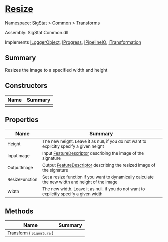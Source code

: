 # [Resize](./Resize.md)

Namespace: [SigStat]() > [Common](./../README.md) > [Transforms](./README.md)

Assembly: SigStat.Common.dll

Implements [ILoggerObject](./../ILoggerObject.md), [IProgress](./../Helpers/IProgress.md), [IPipelineIO](./../Pipeline/IPipelineIO.md), [ITransformation](./../ITransformation.md)

## Summary
Resizes the image to a specified width and height

## Constructors

| Name | Summary | 
| --- | --- | 
| <sub></sub> | <sub></sub> | <br>


## Properties

| Name | Summary | 
| --- | --- | 
| <sub>Height</sub> | <sub>The new height. Leave it as null, if you do not want to explicitly specify a given height</sub> | <br>
| <sub>InputImage</sub> | <sub>Input [FeatureDescriptor](https://github.com/hargitomi97/sigstat/blob/master/docs/md/SigStat/Common/FeatureDescriptor.md) describing the image of the signature</sub> | <br>
| <sub>OutputImage</sub> | <sub>Output [FeatureDescriptor](https://github.com/hargitomi97/sigstat/blob/master/docs/md/SigStat/Common/FeatureDescriptor.md) describing the resized image of the signature</sub> | <br>
| <sub>ResizeFunction</sub> | <sub>Set a resize function if you want to dynamically calculate the new width and height of the image</sub> | <br>
| <sub>Width</sub> | <sub>The new width. Leave it as null, if you do not want to explicitly specify a given width</sub> | <br>


## Methods

| Name | Summary | 
| --- | --- | 
| <sub>[Transform](./Methods/Resize-100663714.md) ( [`Signature`](./../Signature.md) )</sub> | <sub></sub> | <br>


